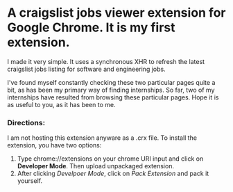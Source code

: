 # A craigslist jobs viewer extension for Google Chrome.  It is my first extension.

I made it very simple.  It uses a synchronous XHR to refresh the latest craigslist
jobs listing for software and engineering jobs.  

I've found myself constantly checking these two particular pages quite a bit, as has been my
primary way of finding internships.  So far, two of my internships have resulted from
browsing these particular pages.  Hope it is as useful to you, as it has been to 
me.


### Directions:
I am not hosting this extension anyware as a .crx file.  To install the extension, you have two 
options:
1. Type chrome://extensions on your chrome URI input and click on **Developer Mode**.  Then upload unpackaged extension.
2. After clicking _Develpoer Mode_, click on _Pack Extension_ and pack it yourself.